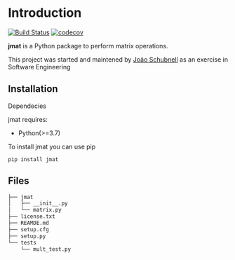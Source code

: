 # Introduction

[![Build Status](https://app.travis-ci.com/jschubnell/jmat.svg?branch=main)](https://app.travis-ci.com/jschubnell/jmat) [![codecov](https://codecov.io/gh/jschubnell/jmat/branch/main/graph/badge.svg?token=IZ1R6ROA08)](https://codecov.io/gh/jschubnell/jmat)

**jmat** is a Python package to perform matrix operations.

This project was started and maintened by [João Schubnell](https://www.linkedin.com/in/jo%C3%A3o-schubnell-lima/) as an exercise in Software Engineering

Installation
------------
Dependecies

jmat requires:
- Python(>=3.7)

To install jmat you can use pip

`pip install jmat`


Files
-----

```bash
├── jmat
│   ├── __init__.py
│   └── matrix.py
├── license.txt
├── REAMDE.md
├── setup.cfg
├── setup.py
└── tests
    └── mult_test.py
```

